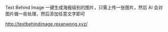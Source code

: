 Text Behind Image
一键生成海报级别的图片，只需上传一张图片，然后 AI 会对图片做一些处理，然后添加任意文字即可


http://textbehindimage.rexanwong.xyz/


